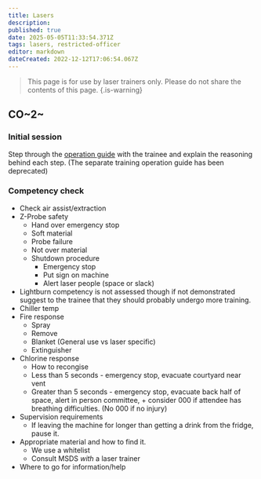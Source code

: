 ```yaml
---
title: Lasers
description: 
published: true
date: 2025-05-05T11:33:54.371Z
tags: lasers, restricted-officer
editor: markdown
dateCreated: 2022-12-12T17:06:54.067Z
---
```


> This page is for use by laser trainers only.
> Please do not share the contents of this page.
{.is-warning}

## CO~2~

### Initial session

Step through the [operation guide](https://wiki.artifactory.org.au/en/tools/lasers/operation) with the trainee and explain the reasoning behind each step. (The separate training operation guide has been deprecated)

### Competency check

* Check air assist/extraction
* Z-Probe safety
  * Hand over emergency stop
  * Soft material
  * Probe failure
  * Not over material
  * Shutdown procedure
    * Emergency stop
    * Put sign on machine
    * Alert laser people (space or slack)
* Lightburn competency is not assessed though if not demonstrated suggest to the trainee that they should probably undergo more training.
* Chiller temp
* Fire response
  * Spray
  * Remove
  * Blanket (General use vs laser specific)
  * Extinguisher
* Chlorine response
  * How to recongise
  * Less than 5 seconds - emergency stop, evacuate courtyard near vent
  * Greater than 5 seconds - emergency stop, evacuate back half of space, alert in person committee, + consider 000 if attendee has breathing difficulties. (No 000 if no injury)
* Supervision requirements
  * If leaving the machine for longer than getting a drink from the fridge, pause it.
* Appropriate material and how to find it.
  * We use a whitelist
  * Consult MSDS _with_ a laser trainer
* Where to go for information/help
